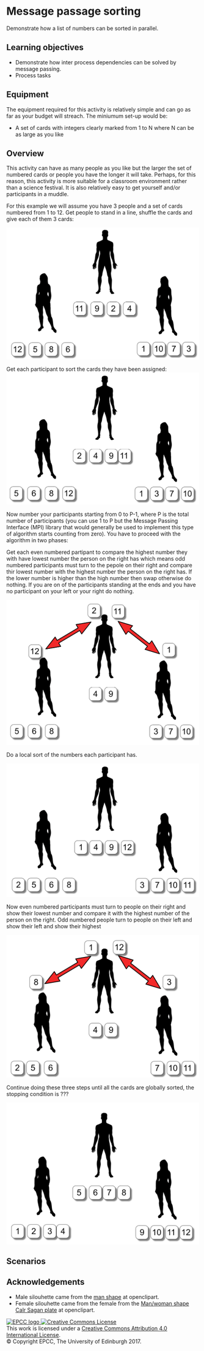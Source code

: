# Message passage sorting

Demonstrate how a list of numbers can be sorted in parallel.

## Learning objectives

* Demonstrate how inter process dependencies can be solved by message passing.
* Process tasks


## Equipment

The equipment required for this activity is relatively simple
and can go as far as your budget will streach. The miniumum
set-up would be:

* A set of cards with integers clearly marked from 1 to N where N
  can be as large as you like

## Overview

This activity can have as many people as you like but the larger the
set of numbered cards or people you have the longer it will take.
Perhaps, for this reason, this activity is more suitable for a
classroom environment rather than a science festival. It is also
relatively easy to get yourself and/or participants in a muddle.

For this example we will assume you have 3 people and a set of cards
numbered from 1 to 12. Get people to stand in a line, shuffle the
cards and give each of them 3 cards:

![Starting configuration](imgs/MessagePassing1.png)

Get each participant to sort the cards they have been assigned:
![Local sort](imgs/MessagePassing2.png)

Now number your participants starting from 0 to P-1, where P is the
total number of participants (you can use 1 to P but the Message
Passing Interface (MPI) library that would generally be used to
implement this type of algorithm starts counting from zero). You have
to proceed with the algorithm in two phases:

Get each even numbered partipant to compare the highest number they
with have lowest number the person on the right has which means odd
numbered participants must turn to the pepole on their right and
compare thir lowest number with the highest number the person on the
right has. If the lower number is higher than the high number then
swap otherwise do nothing. If you are on of the participants standing
at the ends and you have no participant on your left or your right do
nothing.
	     
![Starting configuration](imgs/MessagePassing3.png)

Do a local sort of the numbers each participant has.
   
![Starting configuration](imgs/MessagePassing4.png)

Now even numbered participants must turn to people on their right and
show their lowest number and compare it with the highest number of the
person on the right. Odd numbered people turn to people on their left
and show their left and show their highest

![Starting configuration](imgs/MessagePassing5.png)

Continue doing these three steps until all the cards are globally
sorted, the stopping condition is ???

![Final configuration](imgs/MessagePassing6.png)

## Scenarios

## Acknowledgements

* Male silouhette came from the [man shape](https://openclipart.org/detail/182185/man-shape) at openclipart.
* Female silouhette came from the female from the [Man/woman shape Calr Sagan plate](https://openclipart.org/detail/269831/manwoman-shape-carl-sagan-plate) at openclipart.

<a href="http://www.epcc.ed.ac.uk">
<img alt="EPCC logo" src="https://www.epcc.ed.ac.uk/sites/all/themes/epcc/images/epcc-logo.png" height="31"/>
</a>
<a rel="license" href="http://creativecommons.org/licenses/by/4.0/">
<img alt="Creative Commons License" style="border-width:0" src="https://i.creativecommons.org/l/by/4.0/88x31.png" />
</a><br />
This work is licensed under a <a rel="license" href="http://creativecommons.org/licenses/by/4.0/">
Creative Commons Attribution 4.0 International License</a>.<br/>
&copy; Copyright EPCC, The University of Edinburgh 2017.
